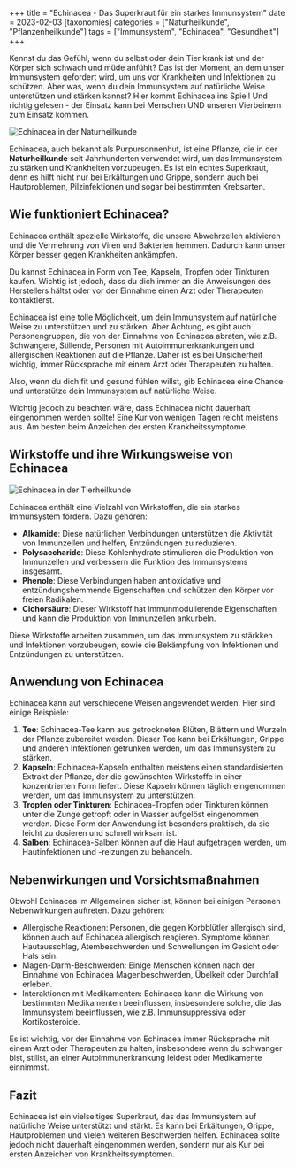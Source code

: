 +++
title = "Echinacea - Das Superkraut für ein starkes Immunsystem"
date = 2023-02-03
[taxonomies]
categories = ["Naturheilkunde", "Pflanzenheilkunde"]
tags = ["Immunsystem", "Echinacea", "Gesundheit"]
+++

Kennst du das Gefühl, wenn du selbst oder dein Tier krank ist und der Körper sich schwach und müde anfühlt? Das ist der Moment, an dem unser Immunsystem gefordert wird, um uns vor Krankheiten und Infektionen zu schützen. Aber was, wenn du dein Immunsystem auf natürliche Weise unterstützen und stärken kannst? Hier kommt Echinacea ins Spiel! Und richtig gelesen - der Einsatz kann bei Menschen UND unseren Vierbeinern zum Einsatz kommen.

<!-- more -->

<picture>
  <source srcset="https://tierheilpraxis-jessican.de/img/blog/echinacea_1_small.avif" type="image/avif" media="(max-width: 319px)">
  <source srcset="https://tierheilpraxis-jessican.de/img/blog/echinacea_1_small.webp" type="image/webp" media="(max-width: 319px)">
  <source srcset="https://tierheilpraxis-jessican.de/img/blog/echinacea_1_small.jpeg" type="image/jpeg" media="(max-width: 319px)">

  <source srcset="https://tierheilpraxis-jessican.de/img/blog/echinacea_1_medium.avif" type="image/avif" media="(min-width: 320px) and (max-width: 767px)">
  <source srcset="https://tierheilpraxis-jessican.de/img/blog/echinacea_1_medium.webp" type="image/webp" media="(min-width: 320px) and (max-width: 767px)">
  <source srcset="https://tierheilpraxis-jessican.de/img/blog/echinacea_1_medium.jpeg" type="image/jpeg" media="(min-width: 320px) and (max-width: 767px)">

  <source srcset="https://tierheilpraxis-jessican.de/img/blog/echinacea_1_large.avif" type="image/avif" media="(min-width: 768px)">
  <source srcset="https://tierheilpraxis-jessican.de/img/blog/echinacea_1_large.webp" type="image/webp" media="(min-width: 768px)">
  <source srcset="https://tierheilpraxis-jessican.de/img/blog/echinacea_1_large.jpeg" type="image/jpeg" media="(min-width: 768px)">

  <img src="https://tierheilpraxis-jessican.de/img/blog/echinacea_1_large.jpeg" loading="lazy" alt="Echinacea in der Naturheilkunde" style="max-width: 100%">
</picture>

Echinacea, auch bekannt als Purpursonnenhut, ist eine Pflanze, die in der **Naturheilkunde** seit Jahrhunderten verwendet wird, um das Immunsystem zu stärken und Krankheiten vorzubeugen. Es ist ein echtes Superkraut, denn es hilft nicht nur bei Erkältungen und Grippe, sondern auch bei Hautproblemen, Pilzinfektionen und sogar bei bestimmten Krebsarten.

## Wie funktioniert Echinacea?

Echinacea enthält spezielle Wirkstoffe, die unsere Abwehrzellen aktivieren und die Vermehrung von Viren und Bakterien hemmen. Dadurch kann unser Körper besser gegen Krankheiten ankämpfen.

Du kannst Echinacea in Form von Tee, Kapseln, Tropfen oder Tinkturen kaufen. Wichtig ist jedoch, dass du dich immer an die Anweisungen des Herstellers hältst oder vor der Einnahme einen Arzt oder Therapeuten kontaktierst.

Echinacea ist eine tolle Möglichkeit, um dein Immunsystem auf natürliche Weise zu unterstützen und zu stärken. Aber Achtung, es gibt auch Personengruppen, die von der Einnahme von Echinacea abraten, wie z.B. Schwangere, Stillende, Personen mit Autoimmunerkrankungen und allergischen Reaktionen auf die Pflanze. Daher ist es bei Unsicherheit wichtig, immer Rücksprache mit einem Arzt oder Therapeuten zu halten.

Also, wenn du dich fit und gesund fühlen willst, gib Echinacea eine Chance und unterstütze dein Immunsystem auf natürliche Weise.

Wichtig jedoch zu beachten wäre, dass Echinacea nicht dauerhaft eingenommen werden sollte! Eine Kur von wenigen Tagen reicht meistens aus. Am besten beim Anzeichen der ersten Krankheitssymptome.

## Wirkstoffe und ihre Wirkungsweise von Echinacea

<picture>
  <source srcset="https://tierheilpraxis-jessican.de/img/blog/echinacea_2_small.avif" type="image/avif" media="(max-width: 319px)">
  <source srcset="https://tierheilpraxis-jessican.de/img/blog/echinacea_2_small.webp" type="image/webp" media="(max-width: 319px)">
  <source srcset="https://tierheilpraxis-jessican.de/img/blog/echinacea_2_small.jpeg" type="image/jpeg" media="(max-width: 319px)">

  <source srcset="https://tierheilpraxis-jessican.de/img/blog/echinacea_2_medium.avif" type="image/avif" media="(min-width: 320px) and (max-width: 767px)">
  <source srcset="https://tierheilpraxis-jessican.de/img/blog/echinacea_2_medium.webp" type="image/webp" media="(min-width: 320px) and (max-width: 767px)">
  <source srcset="https://tierheilpraxis-jessican.de/img/blog/echinacea_2_medium.jpeg" type="image/jpeg" media="(min-width: 320px) and (max-width: 767px)">

  <source srcset="https://tierheilpraxis-jessican.de/img/blog/echinacea_2_large.avif" type="image/avif" media="(min-width: 768px)">
  <source srcset="https://tierheilpraxis-jessican.de/img/blog/echinacea_2_large.webp" type="image/webp" media="(min-width: 768px)">
  <source srcset="https://tierheilpraxis-jessican.de/img/blog/echinacea_2_large.jpeg" type="image/jpeg" media="(min-width: 768px)">

  <img src="https://tierheilpraxis-jessican.de/img/blog/echinacea_2_large.jpeg" loading="lazy" alt="Echinacea in der Tierheilkunde" style="max-width: 100%">
</picture>

Echinacea enthält eine Vielzahl von Wirkstoffen, die ein starkes Immunsystem fördern. Dazu gehören:

- **Alkamide**: Diese natürlichen Verbindungen unterstützen die Aktivität von Immunzellen und helfen, Entzündungen zu reduzieren.
- **Polysaccharide**: Diese Kohlenhydrate stimulieren die Produktion von Immunzellen und verbessern die Funktion des Immunsystems insgesamt.
- **Phenole**: Diese Verbindungen haben antioxidative und entzündungshemmende Eigenschaften und schützen den Körper vor freien Radikalen.
- **Cichorsäure**: Dieser Wirkstoff hat immunmodulierende Eigenschaften und kann die Produktion von Immunzellen ankurbeln.

Diese Wirkstoffe arbeiten zusammen, um das Immunsystem zu stärkken und Infektionen vorzubeugen, sowie die Bekämpfung von Infektionen und Entzündungen zu unterstützen.

## Anwendung von Echinacea

Echinacea kann auf verschiedene Weisen angewendet werden. Hier sind einige Beispiele:

1. **Tee**: Echinacea-Tee kann aus getrockneten Blüten, Blättern und Wurzeln der Pflanze zubereitet werden. Dieser Tee kann bei Erkältungen, Grippe und anderen Infektionen getrunken werden, um das Immunsystem zu stärken.
2. **Kapseln**: Echinacea-Kapseln enthalten meistens einen standardisierten Extrakt der Pflanze, der die gewünschten Wirkstoffe in einer konzentrierten Form liefert. Diese Kapseln können täglich eingenommen werden, um das Immunsystem zu unterstützen.
3. **Tropfen oder Tinkturen**: Echinacea-Tropfen oder Tinkturen können unter die Zunge getropft oder in Wasser aufgelöst eingenommen werden. Diese Form der Anwendung ist besonders praktisch, da sie leicht zu dosieren und schnell wirksam ist.
4. **Salben**: Echinacea-Salben können auf die Haut aufgetragen werden, um Hautinfektionen und -reizungen zu behandeln.

## Nebenwirkungen und Vorsichtsmaßnahmen

Obwohl Echinacea im Allgemeinen sicher ist, können bei einigen Personen Nebenwirkungen auftreten. Dazu gehören:

- Allergische Reaktionen: Personen, die gegen Korbblütler allergisch sind, können auch auf Echinacea allergisch reagieren. Symptome können Hautausschlag, Atembeschwerden und Schwellungen im Gesicht oder Hals sein.
- Magen-Darm-Beschwerden: Einige Menschen können nach der Einnahme von Echinacea Magenbeschwerden, Übelkeit oder Durchfall erleben.
- Interaktionen mit Medikamenten: Echinacea kann die Wirkung von bestimmten Medikamenten beeinflussen, insbesondere solche, die das Immunsystem beeinflussen, wie z.B. Immunsuppressiva oder Kortikosteroide.

Es ist wichtig, vor der Einnahme von Echinacea immer Rücksprache mit einem Arzt oder Therapeuten zu halten, insbesondere wenn du schwanger bist, stillst, an einer Autoimmunerkrankung leidest oder Medikamente einnimmst.

## Fazit

Echinacea ist ein vielseitiges Superkraut, das das Immunsystem auf natürliche Weise unterstützt und stärkt. Es kann bei Erkältungen, Grippe, Hautproblemen und vielen weiteren Beschwerden helfen. Echinacea sollte jedoch nicht dauerhaft eingenommen werden, sondern nur als Kur bei ersten Anzeichen von Krankheitssymptomen.